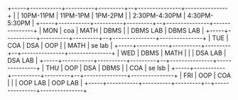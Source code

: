 +-----+-----------+----------+---------+--+---------------+---------------+
|     | 10PM-11PM | 11PM-1PM | 1PM-2PM |  | 2:30PM-4:30PM | 4:30PM-5:30PM |
+-----+-----------+----------+---------+--+---------------+---------------+
| MON | coa       | MATH     | DBMS    |  | DBMS LAB      | DBMS LAB      |
+-----+-----------+----------+---------+--+---------------+---------------+
| TUE | COA       | DSA      | OOP     |  | MATH          | se lab             |
+-----+-----------+----------+---------+--+---------------+---------------+
| WED | DBMS      | MATH     |         |  | DSA LAB       | DSA LAB       |
+-----+-----------+----------+---------+--+---------------+---------------+
| THU | OOP       | DSA      | DBMS    |  | COA           | se lsb              |
+-----+-----------+----------+---------+--+---------------+---------------+
| FRI | OOP       | COA      |         |  | OOP LAB       | OOP LAB       |
+-----+-----------+----------+---------+--+---------------+---------------+
